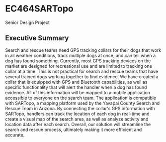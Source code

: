 # EC464SARTopo
Senior Design Project 

## Executive Summary
Search and rescue teams need GPS tracking collars for their dogs that work in all weather conditions, track multiple dogs at once, and can tell when a dog has found something. Currently, most GPS tracking devices on the market are designed for recreational use and are limited to tracking one collar at a time. This is not practical for search and rescue teams that have several trained dogs working together to find evidence. 
We have created a collar that is equipped with GPS and Bluetooth capabilities, as well as specific functionality that will alert the handler when a dog has found evidence. All of this information will be mapped to a mobile application accessible to everyone on the search team. The application is compatible with SARTopo, a mapping platform used by the Yavapai County Search and Rescue Team in Arizona. By connecting the collar's GPS information with SARTopo, handlers can track the location of each dog in real-time and create a visual map of the search area, as well as analyze activity and location data after each search. Overall, our solution will streamline the search and rescue process, ultimately making it more efficient and accurate.

